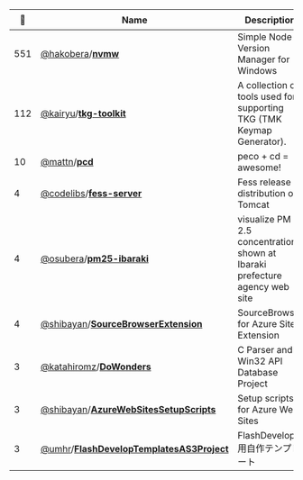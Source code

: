 |:star2: | Name | Description | 🌍|
|---|---|---|---|
|551|[@hakobera](https://github.com/hakobera)/[**nvmw**](https://github.com/hakobera/nvmw)|Simple Node Version Manager for Windows||
|112|[@kairyu](https://github.com/kairyu)/[**tkg-toolkit**](https://github.com/kairyu/tkg-toolkit)|A collection of tools used for supporting TKG (TMK Keymap Generator).||
|10|[@mattn](https://github.com/mattn)/[**pcd**](https://github.com/mattn/pcd)|peco + cd = awesome!||
|4|[@codelibs](https://github.com/codelibs)/[**fess-server**](https://github.com/codelibs/fess-server)|Fess release distribution on Tomcat||
|4|[@osubera](https://github.com/osubera)/[**pm25-ibaraki**](https://github.com/osubera/pm25-ibaraki)|visualize PM 2.5 concentration shown at Ibaraki prefecture agency web site ||
|4|[@shibayan](https://github.com/shibayan)/[**SourceBrowserExtension**](https://github.com/shibayan/SourceBrowserExtension)|SourceBrowser for Azure Site Extension||
|3|[@katahiromz](https://github.com/katahiromz)/[**DoWonders**](https://github.com/katahiromz/DoWonders)|C Parser and Win32 API Database Project||
|3|[@shibayan](https://github.com/shibayan)/[**AzureWebSitesSetupScripts**](https://github.com/shibayan/AzureWebSitesSetupScripts)|Setup scripts for Azure Web Sites||
|3|[@umhr](https://github.com/umhr)/[**FlashDevelopTemplatesAS3Project**](https://github.com/umhr/FlashDevelopTemplatesAS3Project)|FlashDevelop用自作テンプレート||

